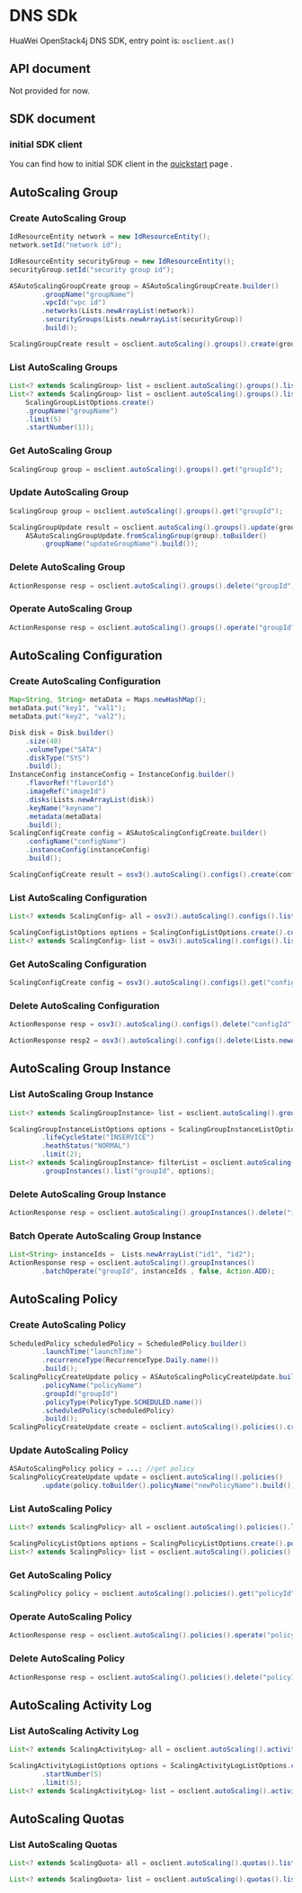 # DNS SDk

HuaWei OpenStack4j DNS SDK, entry point is: `osclient.as()`

## API document
Not provided for now.

## SDK document

### initial SDK client
You can find how to initial SDK client in the [quickstart](huawei-sdk?id=_2-build-v3-client) page .

## AutoScaling Group
### Create AutoScaling Group
```java
IdResourceEntity network = new IdResourceEntity();
network.setId("network id");

IdResourceEntity securityGroup = new IdResourceEntity();
securityGroup.setId("security group id");

ASAutoScalingGroupCreate group = ASAutoScalingGroupCreate.builder()
		.groupName("groupName")
		.vpcId("vpc id")
		.networks(Lists.newArrayList(network))
		.securityGroups(Lists.newArrayList(securityGroup))
		.build();

ScalingGroupCreate result = osclient.autoScaling().groups().create(group);
```

### List AutoScaling Groups
```java
List<? extends ScalingGroup> list = osclient.autoScaling().groups().list();
List<? extends ScalingGroup> list = osclient.autoScaling().groups().list(
	ScalingGroupListOptions.create()
	.groupName("groupName")
	.limit(5)
	.startNumber(1));

```

### Get AutoScaling Group
```java
ScalingGroup group = osclient.autoScaling().groups().get("groupId");
```

### Update AutoScaling Group
```java
ScalingGroup group = osclient.autoScaling().groups().get("groupId");

ScalingGroupUpdate result = osclient.autoScaling().groups().update(group.groupId(),
	ASAutoScalingGroupUpdate.fromScalingGroup(group).toBuilder()
		.groupName("updateGroupName").build());
```

### Delete AutoScaling Group
```java
ActionResponse resp = osclient.autoScaling().groups().delete("groupId");
```

### Operate AutoScaling Group
```java
ActionResponse resp = osclient.autoScaling().groups().operate("groupId", new Resume());
```

## AutoScaling Configuration
### Create AutoScaling Configuration
```java
Map<String, String> metaData = Maps.newHashMap();
metaData.put("key1", "val1");
metaData.put("key2", "val2");

Disk disk = Disk.builder()
	.size(40)
	.volumeType("SATA")
	.diskType("SYS")
	.build();
InstanceConfig instanceConfig = InstanceConfig.builder()
	.flavorRef("flavorId")
	.imageRef("imageId")
	.disks(Lists.newArrayList(disk))
	.keyName("keyname")
	.metadata(metaData)
	.build();
ScalingConfigCreate config = ASAutoScalingConfigCreate.builder()
	.configName("configName")
	.instanceConfig(instanceConfig)
	.build();

ScalingConfigCreate result = osv3().autoScaling().configs().create(config);
```

### List AutoScaling Configuration
```java
List<? extends ScalingConfig> all = osv3().autoScaling().configs().list();

ScalingConfigListOptions options = ScalingConfigListOptions.create().configName("configName");
List<? extends ScalingConfig> list = osv3().autoScaling().configs().list(options);
```

### Get AutoScaling Configuration
```java
ScalingConfigCreate config = osv3().autoScaling().configs().get("configId");
```

### Delete AutoScaling Configuration
```java
ActionResponse resp = osv3().autoScaling().configs().delete("configId");

ActionResponse resp2 = osv3().autoScaling().configs().delete(Lists.newArrayList("configId"));
```

## AutoScaling Group Instance
### List AutoScaling Group Instance
```java
List<? extends ScalingGroupInstance> list = osclient.autoScaling().groupInstances().list("groupId");

ScalingGroupInstanceListOptions options = ScalingGroupInstanceListOptions.create()
		.lifeCycleState("INSERVICE")
		.heathStatus("NORMAL")
		.limit(2);
List<? extends ScalingGroupInstance> filterList = osclient.autoScaling()
		.groupInstances().list("groupId", options);
```

### Delete AutoScaling Group Instance
```java
ActionResponse resp = osclient.autoScaling().groupInstances().delete("instanceId", false);
```

### Batch Operate AutoScaling Group Instance
```java
List<String> instanceIds =  Lists.newArrayList("id1", "id2");
ActionResponse resp = osclient.autoScaling().groupInstances()
		.batchOperate("groupId", instanceIds , false, Action.ADD);
```

## AutoScaling Policy
### Create AutoScaling Policy
```java
ScheduledPolicy scheduledPolicy = ScheduledPolicy.builder()
		.launchTime("launchTime")
		.recurrenceType(RecurrenceType.Daily.name())
		.build();
ScalingPolicyCreateUpdate policy = ASAutoScalingPolicyCreateUpdate.builder()
		.policyName("policyName")
		.groupId("groupId")
		.policyType(PolicyType.SCHEDULED.name())
		.scheduledPolicy(scheduledPolicy)
		.build();
ScalingPolicyCreateUpdate create = osclient.autoScaling().policies().create(policy);
```

### Update AutoScaling Policy
```java
ASAutoScalingPolicy policy = ...; //get policy
ScalingPolicyCreateUpdate update = osclient.autoScaling().policies()
		.update(policy.toBuilder().policyName("newPolicyName").build());
```

### List AutoScaling Policy
```java
List<? extends ScalingPolicy> all = osclient.autoScaling().policies().list("groupId");

ScalingPolicyListOptions options = ScalingPolicyListOptions.create().policyName("policyName");
List<? extends ScalingPolicy> list = osclient.autoScaling().policies().list("groupId", options);
```

### Get AutoScaling Policy
```java
ScalingPolicy policy = osclient.autoScaling().policies().get("policyId");
```

### Operate AutoScaling Policy
```java
ActionResponse resp = osclient.autoScaling().policies().operate("policyId", new Resume());
```

### Delete AutoScaling Policy
```java
ActionResponse resp = osclient.autoScaling().policies().delete("policyId");
```

## AutoScaling Activity Log
### List AutoScaling Activity Log
```java
List<? extends ScalingActivityLog> all = osclient.autoScaling().activityLogs().list("groupId");

ScalingActivityLogListOptions options = ScalingActivityLogListOptions.create()
		.startNumber(5)
		.limit(5);
List<? extends ScalingActivityLog> list = osclient.autoScaling().activityLogs().list("groupId", options);
```

## AutoScaling Quotas
### List AutoScaling Quotas
```java
List<? extends ScalingQuota> all = osclient.autoScaling().quotas().list();

List<? extends ScalingQuota> list = osclient.autoScaling().quotas().list("groupId");
```